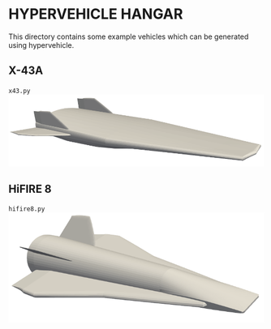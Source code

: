# HYPERVEHICLE HANGAR

This directory contains some example vehicles which can be generated using hypervehicle.


## X-43A
`x43.py`
![x43](x43a.png)


## HiFIRE 8
`hifire8.py`
![HiFIRE8](hifire8.png)



